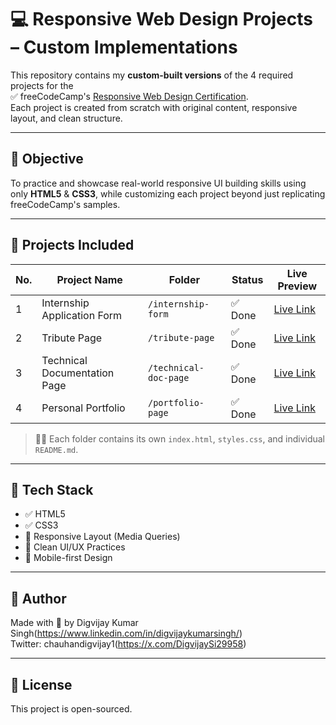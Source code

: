 # 💻 Responsive Web Design Projects – Custom Implementations

This repository contains my **custom-built versions** of the 4 required projects for the  
✅ freeCodeCamp's [Responsive Web Design Certification](https://www.freecodecamp.org/learn/responsive-web-design/).  
Each project is created from scratch with original content, responsive layout, and clean structure.

---

## 🎯 Objective

To practice and showcase real-world responsive UI building skills using only **HTML5** & **CSS3**, while customizing each project beyond just replicating freeCodeCamp's samples.

---

## 📁 Projects Included

| No. | Project Name                 | Folder                      | Status   | Live Preview |
|-----|------------------------------|-----------------------------|----------|--------------|
| 1   | Internship Application Form  | `/internship-form`          | ✅ Done | [Live Link](https://fcc-internship-form.netlify.app) |
| 2   | Tribute Page                 | `/tribute-page`             | ✅ Done | [Live Link](https://fcc-rwd-tribute-page.netlify.app) |
| 3   | Technical Documentation Page | `/technical-doc-page`       | ✅ Done | [Live Link](https://fcc-rwd-technical-documentation-page.netlify.app)|
| 4   | Personal Portfolio           | `/portfolio-page`           | ✅ Done | [Live Link]() |

> ✍🏻 Each folder contains its own `index.html`, `styles.css`, and individual `README.md`.

---

## 📌 Tech Stack

- ✅ HTML5  
- ✅ CSS3  
- 🎯 Responsive Layout (Media Queries)  
- 🎯 Clean UI/UX Practices  
- 📱 Mobile-first Design  

---

## 🙌 Author

Made with 💙 by Digvijay Kumar Singh(https://www.linkedin.com/in/digvijaykumarsingh/)  
Twitter: chauhandigvijay1(https://x.com/DigvijaySi29958)

---

## 📄 License

This project is open-sourced.
